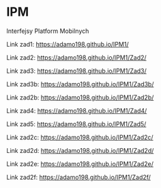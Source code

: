 # IPM
Interfejsy Platform Mobilnych

Link zad1:
https://adamo198.github.io/IPM1/

Link zad2:
https://adamo198.github.io/IPM1/Zad2/

Link zad3:
https://adamo198.github.io/IPM1/Zad3/

Link zad3b:
https://adamo198.github.io/IPM1/Zad3b/

Link zad2b:
https://adamo198.github.io/IPM1/Zad2b/

Link zad4:
https://adamo198.github.io/IPM1/Zad4/

Link zad5:
https://adamo198.github.io/IPM1/Zad5/

Link zad2c:
https://adamo198.github.io/IPM1/Zad2c/

Link zad2d:
https://adamo198.github.io/IPM1/Zad2d/

Link zad2e:
https://adamo198.github.io/IPM1/Zad2e/

Link zad2f:
https://adamo198.github.io/IPM1/Zad2f/
